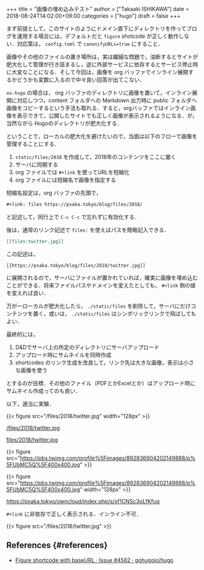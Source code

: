 +++
title = "画像の埋め込みテスト"
author = ["Takaaki ISHIKAWA"]
date = 2018-08-24T14:02:00+09:00
categories = ["hugo"]
draft = false
+++

まず前提として，このサイトのようにドメイン直下にディレクトリを作ってブログを運用する場合には，デフォルトだと `figure` shotcode が正しく動作しない．対応策は， `config.toml` で `canonifyURLs=true` にすること．

画像やその他のファイルの置き場所は，実は繊細な問題で，油断するとサイトが肥大化して管理が行き詰まるし，逆に外部サービスに依存するとサービス停止時に大変なことになる．そして今回は，画像を org バッファでインライン展開するかどうかも変数に入るので中々良い回答が出てこない．

`ox-hugo` の場合は， org バッファのディレクトリに画像を置いて，インライン展開に対応しつつ，content フォルダへの Markdown 出力時に public フォルダへ画像をコピーするという手法も取れる．すると，orgバッファではインライン画像を表示できて，公開したサイトでも正しく画像が表示されるようになる．が，当然ながら Hugoのディレクトリが肥大化する．

ということで，ローカルの肥大化を避けたいので，当面は以下のフローで画像を管理することにする．

1.  `static/files/2018` を作成して，2018年のコンテンツをここに置く
2.  サーバに同期する
3.  org ファイルでは `#+link` を使ってURLを短縮化
4.  org ファイルには短縮名で画像を指定する

短縮名設定は，org バッファの先頭で，

```org
#+link: files https://pxaka.tokyo/blog/files/2018/
```

と記述して，同行上で `C-c C-c` で忘れずに有効化する．

後は，通常のリンク記述で `files:` を使えばパスを簡略記入できる．

```org
[[files:twitter.jpg]]
```

この記述は，

```nil
[[https://pxaka.tokyo/blog/files/2018/twitter.jpg]]
```

に展開されるので，サーバにファイルが置かれていれば，確実に画像を埋め込むことができる．将来ファイルパスやドメインを変えたとしても， `#+link` 側の値を変えれば良い．

万が一ローカルが肥大化したら， `./static/files` を削除して，サーバにだけコンテンツを置く，或いは， `./static/files` はシンボリックリンクで飛ばしてもよい．

最終的には，

1.  D&Dでサーバ上の所定のディレクトリにサーバアップロード
2.  アップロード時にサムネイルを同時作成
3.  shortcodes のリンク生成を改良して，リンク先は大きな画像，表示は小さな画像を使う

とするのが目標．その他のファイル（PDFとかExcelとか）はアップロード時にサムネイル作成ってのも良い．

以下，適当に実験．

{{< figure src="/files/2018/twitter.jpg" width="128px" >}}

[/files/2018/twitter.jpg](~/Dropbox/org/blog/static/files/2018/twitter.jpg)

[files/2018/twitter.jpg](../static/files/2018/twitter.jpg)

{{< figure src="https://pbs.twimg.com/profile%5Fimages/892836904202149888/p%5FUbMC5Q%5F400x400.jpg" >}}

{{< figure src="https://pbs.twimg.com/profile%5Fimages/892836904202149888/p%5FUbMC5Q%5F400x400.jpg" width="128px" >}}

<https://pxaka.tokyo/owncloud/index.php/s/sf1CNSc3oLfKfuq>

`#+link` に非依存で正しく表示される．インライン不可．

{{< figure src="/files/2018/twitter.jpg" >}}


## References {#references}

-   [Figure shortcode with baseURL · Issue #4562 · gohugoio/hugo](https://github.com/gohugoio/hugo/issues/4562)
